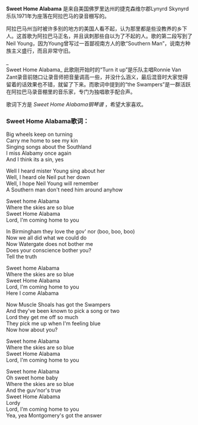 

**Sweet Home Alabama** 是来自美国佛罗里达州的捷克森维尔郡Lynyrd Skynyrd乐队1971年为座落在阿拉巴马的录音棚写的。

  
阿拉巴马州当时被许多别的地方的美国人看不起，认为那里都是些没教养的乡下人。这首歌为阿拉巴马正名，并且讽刺那些自以为了不起的人。歌的第二段写到了Neil
Young，因为Young曾写过一首鄙视南方人的歌“Southern Man”，说南方种族主义盛行，而且非常守旧。

_  
Sweet Home Alabama_ 此歌刚开始时的“Turn it up”是乐队主唱Ronnie Van
Zant录音前随口让录音师把音量调高一些，并没什么涵义，最后混音时大家觉得留着的话效果也不错，就留了下来。而歌词中提到的“the
Swampers”是一群活跃在阿拉巴马录音棚里的音乐家，专门为独唱歌手配合声。

  
歌词下方是 _Sweet Home Alabama钢琴谱_ ，希望大家喜欢。

### Sweet Home Alabama歌词：

Big wheels keep on turning  
Carry me home to see my kin  
Singing songs about the Southland  
I miss Alabamy once again  
And I think its a sin, yes

Well I heard mister Young sing about her  
Well, I heard ole Neil put her down  
Well, I hope Neil Young will remember  
A Southern man don't need him around anyhow

Sweet home Alabama  
Where the skies are so blue  
Sweet Home Alabama  
Lord, I'm coming home to you

In Birmingham they love the gov' nor (boo, boo, boo)  
Now we all did what we could do  
Now Watergate does not bother me  
Does your conscience bother you?  
Tell the truth

Sweet home Alabama  
Where the skies are so blue  
Sweet Home Alabama  
Lord, I'm coming home to you  
Here I come Alabama

Now Muscle Shoals has got the Swampers  
And they've been known to pick a song or two  
Lord they get me off so much  
They pick me up when I'm feeling blue  
Now how about you?

Sweet home Alabama  
Where the skies are so blue  
Sweet Home Alabama  
Lord, I'm coming home to you

Sweet home Alabama  
Oh sweet home baby  
Where the skies are so blue  
And the guv'nor's true  
Sweet Home Alabama  
Lordy  
Lord, I'm coming home to you  
Yea, yea Montgomery's got the answer

